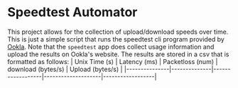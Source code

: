 # Speedtest Automator
This project allows for the collection of upload/download speeds over time. 
This is just a simple script that runs the speedtest cli program provided
by [Ookla](https://www.speedtest.net/apps/cli). Note that the `speedtest` app 
does collect usage information and upload the results on Ookla's website. 
The results are stored in a csv that is formatted as follows:
| Unix Time (s) | Latency (ms) | Packetloss (num) | download (bytes/s) | Upload (bytes/s) |
|---------------|--------------|------------------|--------------------|------------------|
